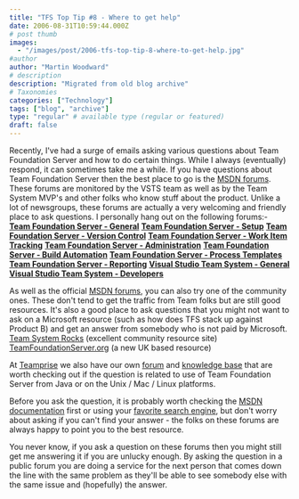 ```yaml
---
title: "TFS Top Tip #8 - Where to get help"
date: 2006-08-31T10:59:44.000Z
# post thumb
images:
  - "/images/post/2006-tfs-top-tip-8-where-to-get-help.jpg"
#author
author: "Martin Woodward"
# description
description: "Migrated from old blog archive"
# Taxonomies
categories: ["Technology"]
tags: ["blog", "archive"]
type: "regular" # available type (regular or featured)
draft: false
---
```


Recently, I've had a surge of emails asking various questions about Team Foundation Server and how to do certain things.  While I always (eventually) respond, it can sometimes take me a while.  If you have questions about Team Foundation Server then the best place to go is the [MSDN forums](http://forums.microsoft.com/MSDN/default.aspx?ForumGroupID=5&SiteID=1).  These forums are monitored by the VSTS team as well as by the Team System MVP's and other folks who know stuff about the product.  Unlike a lot of newsgroups, these forums are actually a very welcoming and friendly place to ask questions.  I personally hang out on the following forums:-  **[Team Foundation Server - General](http://forums.microsoft.com/MSDN/ShowForum.aspx?ForumID=22&SiteID=1)**  **[Team Foundation Server - Setup](http://forums.microsoft.com/MSDN/ShowForum.aspx?ForumID=68&SiteID=1)**  **[Team Foundation Server - Version Control](http://forums.microsoft.com/MSDN/ShowForum.aspx?ForumID=478&SiteID=1)**  **[Team Foundation Server - Work Item Tracking](http://forums.microsoft.com/MSDN/ShowForum.aspx?ForumID=479&SiteID=1)**  **[Team Foundation Server - Administration](http://forums.microsoft.com/MSDN/ShowForum.aspx?ForumID=477&SiteID=1)**  **[Team Foundation Server - Build Automation](http://forums.microsoft.com/MSDN/ShowForum.aspx?ForumID=481&SiteID=1)**  **[Team Foundation Server - Process Templates](http://forums.microsoft.com/MSDN/ShowForum.aspx?ForumID=482&SiteID=1)**  **[Team Foundation Server - Reporting](http://forums.microsoft.com/MSDN/ShowForum.aspx?ForumID=480&SiteID=1)**  **[Visual Studio Team System - General](http://forums.microsoft.com/MSDN/ShowForum.aspx?ForumID=20&SiteID=1)**  **[Visual Studio Team System - Developers](http://forums.microsoft.com/MSDN/ShowForum.aspx?ForumID=18&SiteID=1)** 

As well as the official [MSDN forums](http://forums.microsoft.com/MSDN/default.aspx?ForumGroupID=5&SiteID=1), you can also try one of the community ones.  These don't tend to get the traffic from Team folks but are still good resources.  It's also a good place to ask questions that you might not want to ask on a Microsoft resource (such as how does TFS stack up against Product B) and get an answer from somebody who is not paid by Microsoft.  [Team System Rocks](http://teamsystemrocks.com/forums/default.aspx) (excellent community resource site)  [TeamFoundationServer.org](http://teamfoundationserver.org/Web/forums/default.aspx) (a new UK based resource) 

At [Teamprise](http://www.teamprise.com/) we also have our own [forum](http://support.teamprise.com) and [knowledge base](http://kb.teamprise.com) that are worth checking out if the question is related to use of Team Foundation Server from Java or on the Unix / Mac / Linux platforms. 

Before you ask the question, it is probably worth checking the [MSDN documentation](http://msdn2.microsoft.com/en-us/library/ms181232.aspx) first or using your [favorite search engine](http://www.google.com/), but don't worry about asking if you can't find your answer - the folks on these forums are always happy to point you to the best resource. 

You never know, if you ask a question on these forums then you might still get me answering it if you are unlucky enough.  By asking the question in a public forum you are doing a service for the next person that comes down the line with the same problem as they'll be able to see somebody else with the same issue and (hopefully) the answer.